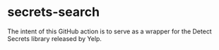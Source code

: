 # secrets-search

The intent of this GitHub action is to serve as a wrapper for the Detect Secrets library released by Yelp.

